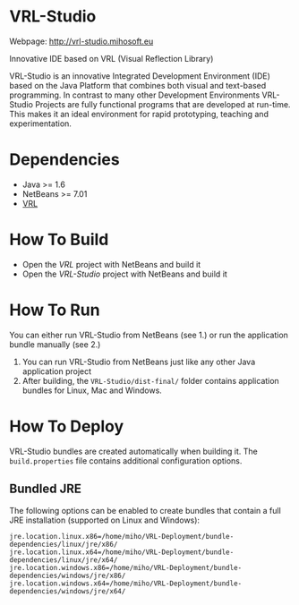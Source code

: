VRL-Studio
==========

Webpage: http://vrl-studio.mihosoft.eu

Innovative IDE based on VRL (Visual Reflection Library)

VRL-Studio is an innovative Integrated Development Environment (IDE) based on the Java Platform that combines both visual and text-based programming. In contrast to many other Development Environments VRL-Studio Projects are fully functional programs that are developed at run-time. This makes it an ideal environment for rapid prototyping, teaching and experimentation.

# Dependencies

- Java >= 1.6 
- NetBeans >= 7.01
- [VRL](https://github.com/miho/VRL)

# How To Build

- Open the *VRL* project with NetBeans and build it
- Open the *VRL-Studio* project with NetBeans and build it

# How To Run

You can either run VRL-Studio from NetBeans (see 1.) or run the application bundle manually (see 2.)

1. You can run VRL-Studio from NetBeans just like any other Java application project
2. After building, the `VRL-Studio/dist-final/` folder contains application bundles for Linux, Mac and Windows.

# How To Deploy

VRL-Studio bundles are created automatically when building it. The `build.properties` file contains additional configuration
options.

## Bundled JRE

The following options can be enabled to create bundles that contain a full JRE installation (supported on Linux and Windows):

    jre.location.linux.x86=/home/miho/VRL-Deployment/bundle-dependencies/linux/jre/x86/
    jre.location.linux.x64=/home/miho/VRL-Deployment/bundle-dependencies/linux/jre/x64/
    jre.location.windows.x86=/home/miho/VRL-Deployment/bundle-dependencies/windows/jre/x86/
    jre.location.windows.x64=/home/miho/VRL-Deployment/bundle-dependencies/windows/jre/x64/